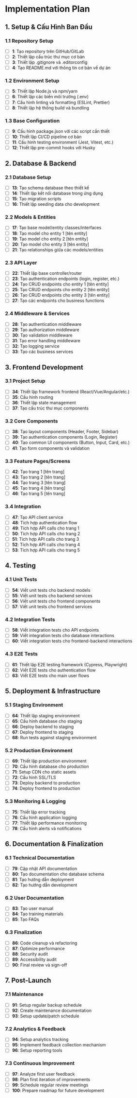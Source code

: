 # Implementation Plan

<!-- Template cho tài liệu Implementation Plan - Liệt kê chi tiết 50+ bước thực hiện -->

## 1. Setup & Cấu Hình Ban Đầu

### 1.1 Repository Setup

- [ ] **1**: Tạo repository trên GitHub/GitLab
- [ ] **2**: Thiết lập cấu trúc thư mục cơ bản
- [ ] **3**: Thiết lập .gitignore và .editorconfig
- [ ] **4**: Tạo README.md với thông tin cơ bản về dự án

### 1.2 Environment Setup

- [ ] **5**: Thiết lập Node.js và npm/yarn
- [ ] **6**: Thiết lập các biến môi trường (.env)
- [ ] **7**: Cấu hình linting và formatting (ESLint, Prettier)
- [ ] **8**: Thiết lập hệ thống build và bundling

### 1.3 Base Configuration

- [ ] **9**: Cấu hình package.json với các script cần thiết
- [ ] **10**: Thiết lập CI/CD pipeline cơ bản
- [ ] **11**: Cấu hình testing environment (Jest, Vitest, etc.)
- [ ] **12**: Thiết lập pre-commit hooks với Husky

## 2. Database & Backend

### 2.1 Database Setup

- [ ] **13**: Tạo schema database theo thiết kế
- [ ] **14**: Thiết lập kết nối database trong ứng dụng
- [ ] **15**: Tạo migration scripts
- [ ] **16**: Thiết lập seeding data cho development

### 2.2 Models & Entities

- [ ] **17**: Tạo base model/entity classes/interfaces
- [ ] **18**: Tạo model cho entity 1 [tên entity]
- [ ] **19**: Tạo model cho entity 2 [tên entity]
- [ ] **20**: Tạo model cho entity 3 [tên entity]
- [ ] **21**: Tạo relationships giữa các models/entities

### 2.3 API Layer

- [ ] **22**: Thiết lập base controller/router
- [ ] **23**: Tạo authentication endpoints (login, register, etc.)
- [ ] **24**: Tạo CRUD endpoints cho entity 1 [tên entity]
- [ ] **25**: Tạo CRUD endpoints cho entity 2 [tên entity]
- [ ] **26**: Tạo CRUD endpoints cho entity 3 [tên entity]
- [ ] **27**: Tạo các endpoints cho business functions

### 2.4 Middleware & Services

- [ ] **28**: Tạo authentication middleware
- [ ] **29**: Tạo authorization middleware
- [ ] **30**: Tạo validation middleware
- [ ] **31**: Tạo error handling middleware
- [ ] **32**: Tạo logging service
- [ ] **33**: Tạo các business services

## 3. Frontend Development

### 3.1 Project Setup

- [ ] **34**: Thiết lập framework frontend (React/Vue/Angular/etc.)
- [ ] **35**: Cấu hình routing
- [ ] **36**: Thiết lập state management
- [ ] **37**: Tạo cấu trúc thư mục components

### 3.2 Core Components

- [ ] **38**: Tạo layout components (Header, Footer, Sidebar)
- [ ] **39**: Tạo authentication components (Login, Register)
- [ ] **40**: Tạo common UI components (Button, Input, Card, etc.)
- [ ] **41**: Tạo form components và validation

### 3.3 Feature Pages/Screens

- [ ] **42**: Tạo trang 1 [tên trang]
- [ ] **43**: Tạo trang 2 [tên trang]
- [ ] **44**: Tạo trang 3 [tên trang]
- [ ] **45**: Tạo trang 4 [tên trang]
- [ ] **46**: Tạo trang 5 [tên trang]

### 3.4 Integration

- [ ] **47**: Tạo API client service
- [ ] **48**: Tích hợp authentication flow
- [ ] **49**: Tích hợp API calls cho trang 1
- [ ] **50**: Tích hợp API calls cho trang 2
- [ ] **51**: Tích hợp API calls cho trang 3
- [ ] **52**: Tích hợp API calls cho trang 4
- [ ] **53**: Tích hợp API calls cho trang 5

## 4. Testing

### 4.1 Unit Tests

- [ ] **54**: Viết unit tests cho backend models
- [ ] **55**: Viết unit tests cho backend services
- [ ] **56**: Viết unit tests cho frontend components
- [ ] **57**: Viết unit tests cho frontend services

### 4.2 Integration Tests

- [ ] **58**: Viết integration tests cho API endpoints
- [ ] **59**: Viết integration tests cho database interactions
- [ ] **60**: Viết integration tests cho frontend-backend interactions

### 4.3 E2E Tests

- [ ] **61**: Thiết lập E2E testing framework (Cypress, Playwright)
- [ ] **62**: Viết E2E tests cho authentication flow
- [ ] **63**: Viết E2E tests cho main user flows

## 5. Deployment & Infrastructure

### 5.1 Staging Environment

- [ ] **64**: Thiết lập staging environment
- [ ] **65**: Cấu hình database cho staging
- [ ] **66**: Deploy backend to staging
- [ ] **67**: Deploy frontend to staging
- [ ] **68**: Run tests against staging environment

### 5.2 Production Environment

- [ ] **69**: Thiết lập production environment
- [ ] **70**: Cấu hình database cho production
- [ ] **71**: Setup CDN cho static assets
- [ ] **72**: Cấu hình SSL/TLS
- [ ] **73**: Deploy backend to production
- [ ] **74**: Deploy frontend to production

### 5.3 Monitoring & Logging

- [ ] **75**: Thiết lập error tracking
- [ ] **76**: Cấu hình application logging
- [ ] **77**: Thiết lập performance monitoring
- [ ] **78**: Cấu hình alerts và notifications

## 6. Documentation & Finalization

### 6.1 Technical Documentation

- [ ] **79**: Cập nhật API documentation
- [ ] **80**: Tạo documentation cho database schema
- [ ] **81**: Tạo hướng dẫn deployment
- [ ] **82**: Tạo hướng dẫn development

### 6.2 User Documentation

- [ ] **83**: Tạo user manual
- [ ] **84**: Tạo training materials
- [ ] **85**: Tạo FAQs

### 6.3 Finalization

- [ ] **86**: Code cleanup và refactoring
- [ ] **87**: Optimize performance
- [ ] **88**: Security audit
- [ ] **89**: Accessibility audit
- [ ] **90**: Final review và sign-off

## 7. Post-Launch

### 7.1 Maintenance

- [ ] **91**: Setup regular backup schedule
- [ ] **92**: Create maintenance documentation
- [ ] **93**: Setup update/patch schedule

### 7.2 Analytics & Feedback

- [ ] **94**: Setup analytics tracking
- [ ] **95**: Implement feedback collection mechanism
- [ ] **96**: Setup reporting tools

### 7.3 Continuous Improvement

- [ ] **97**: Analyze first user feedback
- [ ] **98**: Plan first iteration of improvements
- [ ] **99**: Schedule regular review meetings
- [ ] **100**: Prepare roadmap for future development

